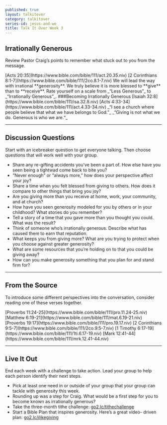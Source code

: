 ```yaml
---
published: true
layout: talkitover
category: talkitover
series-id: jesus-and-we
title: Talk It Over Week 3
---
```


## Irrationally Generous
<p class="lead">Review Pastor Craig’s points to remember what stuck out to you from the message.</p> 
[Acts 20:35](https://www.bible.com/bible/111/act.20.35.niv)  
[2 Corinthians 8:1-7](https://www.bible.com/bible/111/2co.8.1-7.niv)  
 We will lead the way with irrational **generosity**. We truly believe it is more blessed to **give** than to **receive**.  
Rate yourself on a scale from _“Less Generous”_ to _“Irrationally Generous”_.
###Becoming Irrationally Generous  
[Isaiah 32:8](https://www.bible.com/bible/111/isa.32.8.niv)  
[Acts 4:33-34](https://www.bible.com/bible/111/act.4.33-34.niv)  
_“I see a church where people believe that what we have belongs to God.”_  
_“Giving is not what we do. Generous is who we are.“_

* * *

## Discussion Questions
<p class="lead">Start with an icebreaker question to get everyone talking. Then choose questions that will work well with your group.</p>

* Share any re-gifting accidents you’ve been a part of. How else have you seen being a tightwad come back to bite you?
* “Never enough” or “always more,” how does your perspective affect your joy?
* Share a time when you felt blessed from giving to others. How does it compare to other things that bring you joy?
* Are you giving more than you receive at home, work, your community, and at church?
* How have you seen generosity modeled for you by others or in your childhood? What stories do you remember?
* Tell a story of a time that you gave more than you thought you could. What was the result?
* Think of someone who’s irrationally generous. Describe what has caused them to earn that reputation.
* What keeps you from giving more? What are you trying to protect when you choose against greater generosity?
* What are some resources that you’re holding on to that you could be giving away?
* How can you make generosity something that you plan for and stand firm for?

* * *

## From the Source
<p class="lead">To introduce some different perspectives into the conversation, consider reading one of these verses together.</p>
[Proverbs 11:24-25](https://www.bible.com/bible/111/pro.11.24-25.niv)  
[Matthew 6:19-21](https://www.bible.com/bible/111/mat.6.19-21.niv)  
[Proverbs 19:17](https://www.bible.com/bible/111/pro.19.17.niv)  
[2 Corinthians 9:5-7](https://www.bible.com/bible/111/2co.9.5-7.niv)  
[1 Timothy 6:17-19](https://www.bible.com/bible/111/1ti.6.17-19.niv)  
[Mark 12:41-44](https://www.bible.com/bible/111/mrk.12.41-44.niv)

* * *

## Live It Out
<p class="lead">End each week with a challenge to take action. Lead your group to help each person identify their next steps.</p>

* Pick at least one need in or outside of your group that your group can tackle with generosity this week.
* Rounding up was a step for Craig. What would be a first step for you to become known as irrationally generous?
* Take the three-month tithe challenge: [go2.lc/tithechallenge](http://www.lifechurch.tv/giving/challenge/)
* Start a Bible Plan that inspires generosity. Here’s a great video- driven plan: [go2.lc/ilikegiving](https://www.bible.com/reading-plans/533-i-like-giving)
